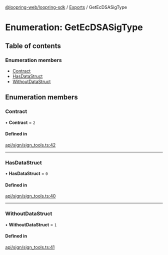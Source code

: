 [@loopring-web/loopring-sdk](../README.md) / [Exports](../modules.md) / GetEcDSASigType

# Enumeration: GetEcDSASigType

## Table of contents

### Enumeration members

- [Contract](GetEcDSASigType.md#contract)
- [HasDataStruct](GetEcDSASigType.md#hasdatastruct)
- [WithoutDataStruct](GetEcDSASigType.md#withoutdatastruct)

## Enumeration members

### Contract

• **Contract** = `2`

#### Defined in

[api/sign/sign_tools.ts:42](https://github.com/Loopring/loopring_sdk/blob/02976c9/src/api/sign/sign_tools.ts#L42)

___

### HasDataStruct

• **HasDataStruct** = `0`

#### Defined in

[api/sign/sign_tools.ts:40](https://github.com/Loopring/loopring_sdk/blob/02976c9/src/api/sign/sign_tools.ts#L40)

___

### WithoutDataStruct

• **WithoutDataStruct** = `1`

#### Defined in

[api/sign/sign_tools.ts:41](https://github.com/Loopring/loopring_sdk/blob/02976c9/src/api/sign/sign_tools.ts#L41)
